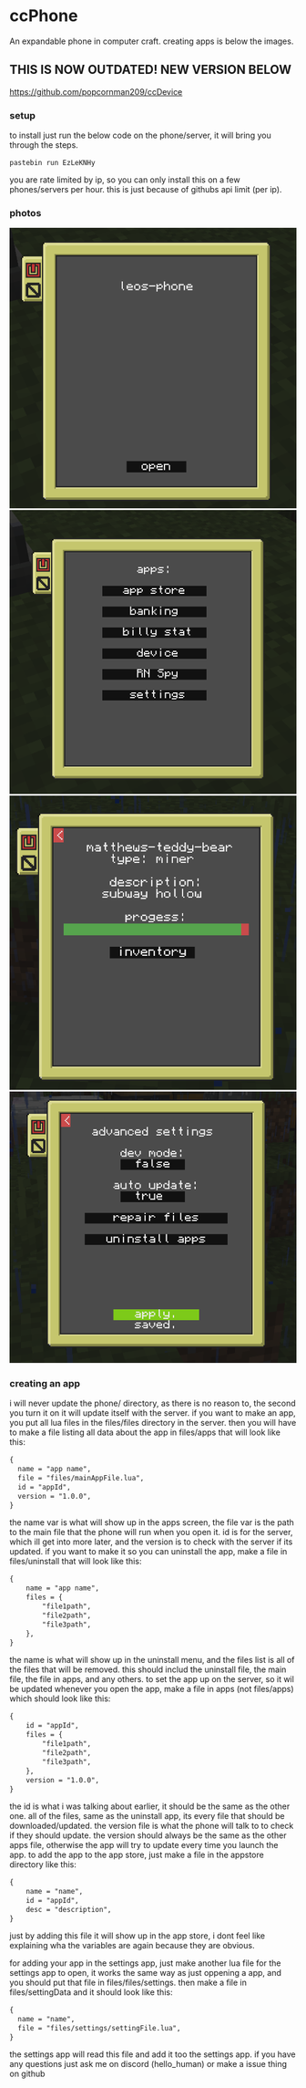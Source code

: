 # ccPhone
An expandable phone in computer craft. creating apps is below the images.
## THIS IS NOW OUTDATED! NEW VERSION BELOW
https://github.com/popcornman209/ccDevice

### setup
to install just run the below code on the phone/server, it will bring you through the steps.
```
pastebin run EzLeKNHy
```
you are rate limited by ip, so you can only install this on a few phones/servers per hour. this is just because of githubs api limit (per ip).

### photos
![alt text](images/phone1.png)
![alt text](images/phone2.png)
![alt text](images/phone3.png)
![alt text](images/phone4.png)

### creating an app
i will never update the phone/ directory, as there is no reason to, the second you turn it on it will update itself with the server.
if you want to make an app, you put all lua files in the files/files directory in the server. then you will have to make a file listing all data about the app in files/apps that will look like this:
```
{
  name = "app name",
  file = "files/mainAppFile.lua",
  id = "appId",
  version = "1.0.0",
}
```
the name var is what will show up in the apps screen, the file var is the path to the main file that the phone will run when you open it. id is for the server, which ill get into more later, and the version is to check with the server if its updated.
if you want to make it so you can uninstall the app, make a file in files/uninstall that will look like this:
```
{
    name = "app name",
    files = {
        "file1path",
        "file2path",
        "file3path",
    },
}
```
the name is what will show up in the uninstall menu, and the files list is all of the files that will be removed. this should includ the uninstall file, the main file, the file in apps, and any others.
to set the app up on the server, so it wil be updated whenever you open the app, make a file in apps (not files/apps) which should look like this:
```
{
    id = "appId",
    files = {
        "file1path",
        "file2path",
        "file3path",
    },
    version = "1.0.0",
}
```
the id is what i was talking about earlier, it should be the same as the other one. all of the files, same as the uninstall app, its every file that should be downloaded/updated. the version file is what the phone will talk to to check if they should update. the version should always be the same as the other apps file, otherwise the app will try to update every time you launch the app.
to add the app to the app store, just make a file in the appstore directory like this:
```
{
    name = "name",
    id = "appId",
    desc = "description",
}
```
just by adding this file it will show up in the app store, i dont feel like explaining wha the variables are again because they are obvious.

for adding your app in the settings app, just make another lua file for the settings app to open, it works the same way as just oppening a app, and you should put that file in files/files/settings. then make a file in files/settingData and it should look like this:
```
{
  name = "name",
  file = "files/settings/settingFile.lua",
}
```
the settings app will read this file and add it too the settings app. if you have any questions just ask me on discord (hello_human) or make a issue thing on github
